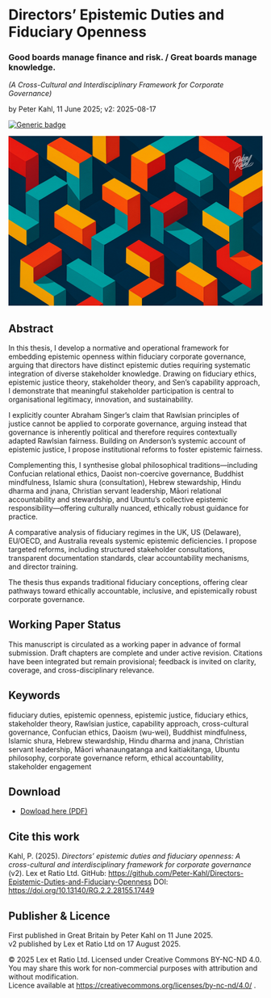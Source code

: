 # Directors’ Epistemic Duties and Fiduciary Openness

### Good boards manage finance and risk. / Great boards manage knowledge.

_(A Cross-Cultural and Interdisciplinary Framework for Corporate Governance)_

by Peter Kahl, 11 June 2025; v2: 2025-08-17

[![Generic badge](https://img.shields.io/badge/DOI-10.13140%2FRG.2.2.28155.17449-blue.svg)](https://doi.org/10.13140/RG.2.2.28155.17449)

![alt text](https://github.com/Peter-Kahl/Directors-Epistemic-Duties-and-Fiduciary-Openness/blob/main/geometries_directors.jpg?raw=true)

## Abstract

In this thesis, I develop a normative and operational framework for embedding epistemic openness within fiduciary corporate governance, arguing that directors have distinct epistemic duties requiring systematic integration of diverse stakeholder knowledge. Drawing on fiduciary ethics, epistemic justice theory, stakeholder theory, and Sen’s capability approach, I demonstrate that meaningful stakeholder participation is central to organisational legitimacy, innovation, and sustainability.

I explicitly counter Abraham Singer’s claim that Rawlsian principles of justice cannot be applied to corporate governance, arguing instead that governance is inherently political and therefore requires contextually adapted Rawlsian fairness. Building on Anderson’s systemic account of epistemic justice, I propose institutional reforms to foster epistemic fairness.

Complementing this, I synthesise global philosophical traditions—including Confucian relational ethics, Daoist non-coercive governance, Buddhist mindfulness, Islamic shura (consultation), Hebrew stewardship, Hindu dharma and jnana, Christian servant leadership, Māori relational accountability and stewardship, and Ubuntu’s collective epistemic responsibility—offering culturally nuanced, ethically robust guidance for practice.

A comparative analysis of fiduciary regimes in the UK, US (Delaware), EU/OECD, and Australia reveals systemic epistemic deficiencies. I propose targeted reforms, including structured stakeholder consultations, transparent documentation standards, clear accountability mechanisms, and director training.

The thesis thus expands traditional fiduciary conceptions, offering clear pathways toward ethically accountable, inclusive, and epistemically robust corporate governance.

## Working Paper Status

This manuscript is circulated as a working paper in advance of formal submission. Draft chapters are complete and under active revision. Citations have been integrated but remain provisional; feedback is invited on clarity, coverage, and cross-disciplinary relevance.

## Keywords

fiduciary duties, epistemic openness, epistemic justice, fiduciary ethics, stakeholder theory, Rawlsian justice, capability approach, cross-cultural governance, Confucian ethics, Daoism (wu-wei), Buddhist mindfulness, Islamic shura, Hebrew stewardship, Hindu dharma and jnana, Christian servant leadership, Māori whanaungatanga and kaitiakitanga, Ubuntu philosophy, corporate governance reform, ethical accountability, stakeholder engagement

## Download

- [Dowload here (PDF)](https://raw.githubusercontent.com/Peter-Kahl/Directors-Epistemic-Duties-and-Fiduciary-Openness/master/Kahl_P_Directors_Epistemic_Duties_and_Fiduciary_Openness_v2_17-AUG-2025.pdf)

## Cite this work

Kahl, P. (2025). _Directors’ epistemic duties and fiduciary openness: A cross-cultural and interdisciplinary framework for corporate governance_ (v2). Lex et Ratio Ltd. GitHub: https://github.com/Peter-Kahl/Directors-Epistemic-Duties-and-Fiduciary-Openness DOI: https://doi.org/10.13140/RG.2.2.28155.17449

## Publisher & Licence

First published in Great Britain by Peter Kahl on 11 June 2025.\
v2 published by Lex et Ratio Ltd on 17 August 2025.

© 2025 Lex et Ratio Ltd. Licensed under Creative Commons BY-NC-ND 4.0.\
You may share this work for non-commercial purposes with attribution and without modification.\
Licence available at https://creativecommons.org/licenses/by-nc-nd/4.0/ .